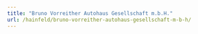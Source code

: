 ```yaml
---
title: "Bruno Vorreither Autohaus Gesellschaft m.b.H."
url: /hainfeld/bruno-vorreither-autohaus-gesellschaft-m-b-h/
---
```

